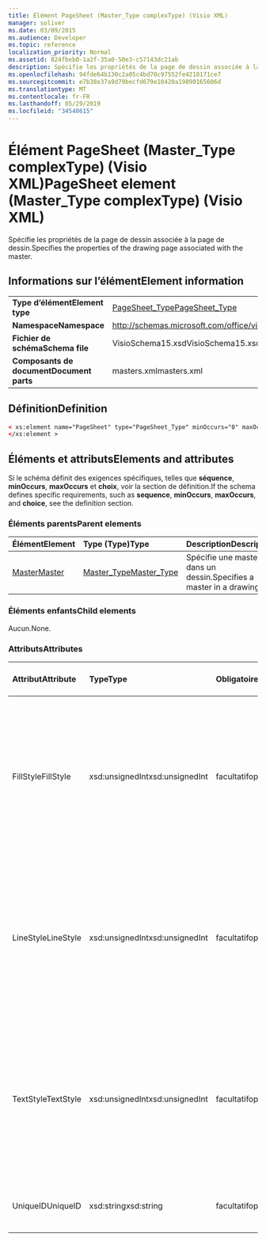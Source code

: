 ```yaml
---
title: Élément PageSheet (Master_Type complexType) (Visio XML)
manager: soliver
ms.date: 03/09/2015
ms.audience: Developer
ms.topic: reference
localization_priority: Normal
ms.assetid: 824fbeb0-1a2f-35a0-50e3-c57143dc21ab
description: Spécifie les propriétés de la page de dessin associée à la page de dessin.
ms.openlocfilehash: 94fde64b130c2a05c4bd70c97552fe4218171ce7
ms.sourcegitcommit: e7b38e37a9d79becfd679e10420a19890165606d
ms.translationtype: MT
ms.contentlocale: fr-FR
ms.lasthandoff: 05/29/2019
ms.locfileid: "34540615"
---
```

# <a name="pagesheet-element-master_type-complextype-visio-xml"></a><span data-ttu-id="48d40-103">Élément PageSheet (Master_Type complexType) (Visio XML)</span><span class="sxs-lookup"><span data-stu-id="48d40-103">PageSheet element (Master_Type complexType) (Visio XML)</span></span>

<span data-ttu-id="48d40-104">Spécifie les propriétés de la page de dessin associée à la page de dessin.</span><span class="sxs-lookup"><span data-stu-id="48d40-104">Specifies the properties of the drawing page associated with the master.</span></span>
  
## <a name="element-information"></a><span data-ttu-id="48d40-105">Informations sur l’élément</span><span class="sxs-lookup"><span data-stu-id="48d40-105">Element information</span></span>

|||
|:-----|:-----|
|<span data-ttu-id="48d40-106">**Type d’élément**</span><span class="sxs-lookup"><span data-stu-id="48d40-106">**Element type**</span></span> <br/> |[<span data-ttu-id="48d40-107">PageSheet_Type</span><span class="sxs-lookup"><span data-stu-id="48d40-107">PageSheet_Type</span></span>](pagesheet_type-complextypevisio-xml.md) <br/> |
|<span data-ttu-id="48d40-108">**Namespace**</span><span class="sxs-lookup"><span data-stu-id="48d40-108">**Namespace**</span></span> <br/> |http://schemas.microsoft.com/office/visio/2012/main  <br/> |
|<span data-ttu-id="48d40-109">**Fichier de schéma**</span><span class="sxs-lookup"><span data-stu-id="48d40-109">**Schema file**</span></span> <br/> |<span data-ttu-id="48d40-110">VisioSchema15.xsd</span><span class="sxs-lookup"><span data-stu-id="48d40-110">VisioSchema15.xsd</span></span>  <br/> |
|<span data-ttu-id="48d40-111">**Composants de document**</span><span class="sxs-lookup"><span data-stu-id="48d40-111">**Document parts**</span></span> <br/> |<span data-ttu-id="48d40-112">masters.xml</span><span class="sxs-lookup"><span data-stu-id="48d40-112">masters.xml</span></span>  <br/> |
   
## <a name="definition"></a><span data-ttu-id="48d40-113">Définition</span><span class="sxs-lookup"><span data-stu-id="48d40-113">Definition</span></span>

```XML
< xs:element name="PageSheet" type="PageSheet_Type" minOccurs="0" maxOccurs="1" >
</xs:element >
```

## <a name="elements-and-attributes"></a><span data-ttu-id="48d40-114">Éléments et attributs</span><span class="sxs-lookup"><span data-stu-id="48d40-114">Elements and attributes</span></span>

<span data-ttu-id="48d40-115">Si le schéma définit des exigences spécifiques, telles que **séquence**, **minOccurs**, **maxOccurs** et **choix**, voir la section de définition.</span><span class="sxs-lookup"><span data-stu-id="48d40-115">If the schema defines specific requirements, such as **sequence**, **minOccurs**, **maxOccurs**, and **choice**, see the definition section.</span></span> 
  
### <a name="parent-elements"></a><span data-ttu-id="48d40-116">Éléments parents</span><span class="sxs-lookup"><span data-stu-id="48d40-116">Parent elements</span></span>

|<span data-ttu-id="48d40-117">**Élément**</span><span class="sxs-lookup"><span data-stu-id="48d40-117">**Element**</span></span>|<span data-ttu-id="48d40-118">**Type (Type)**</span><span class="sxs-lookup"><span data-stu-id="48d40-118">**Type**</span></span>|<span data-ttu-id="48d40-119">**Description**</span><span class="sxs-lookup"><span data-stu-id="48d40-119">**Description**</span></span>|
|:-----|:-----|:-----|
|[<span data-ttu-id="48d40-120">Master</span><span class="sxs-lookup"><span data-stu-id="48d40-120">Master</span></span>](master-element-masters_type-complextypevisio-xml.md) <br/> |[<span data-ttu-id="48d40-121">Master_Type</span><span class="sxs-lookup"><span data-stu-id="48d40-121">Master_Type</span></span>](master_type-complextypevisio-xml.md) <br/> |<span data-ttu-id="48d40-122">Spécifie une master dans un dessin.</span><span class="sxs-lookup"><span data-stu-id="48d40-122">Specifies a master in a drawing.</span></span>  <br/> |
   
### <a name="child-elements"></a><span data-ttu-id="48d40-123">Éléments enfants</span><span class="sxs-lookup"><span data-stu-id="48d40-123">Child elements</span></span>

<span data-ttu-id="48d40-124">Aucun.</span><span class="sxs-lookup"><span data-stu-id="48d40-124">None.</span></span>
  
### <a name="attributes"></a><span data-ttu-id="48d40-125">Attributs</span><span class="sxs-lookup"><span data-stu-id="48d40-125">Attributes</span></span>

|<span data-ttu-id="48d40-126">**Attribut**</span><span class="sxs-lookup"><span data-stu-id="48d40-126">**Attribute**</span></span>|<span data-ttu-id="48d40-127">**Type**</span><span class="sxs-lookup"><span data-stu-id="48d40-127">**Type**</span></span>|<span data-ttu-id="48d40-128">**Obligatoire**</span><span class="sxs-lookup"><span data-stu-id="48d40-128">**Required**</span></span>|<span data-ttu-id="48d40-129">**Description**</span><span class="sxs-lookup"><span data-stu-id="48d40-129">**Description**</span></span>|<span data-ttu-id="48d40-130">**Valeurs possibles**</span><span class="sxs-lookup"><span data-stu-id="48d40-130">**Possible values**</span></span>|
|:-----|:-----|:-----|:-----|:-----|
|<span data-ttu-id="48d40-131">FillStyle</span><span class="sxs-lookup"><span data-stu-id="48d40-131">FillStyle</span></span>  <br/> |<span data-ttu-id="48d40-132">xsd:unsignedInt</span><span class="sxs-lookup"><span data-stu-id="48d40-132">xsd:unsignedInt</span></span>  <br/> |<span data-ttu-id="48d40-133">facultatif</span><span class="sxs-lookup"><span data-stu-id="48d40-133">optional</span></span>  <br/> |<span data-ttu-id="48d40-134">spécifie l’ID de la feuille de style à partir de laquelle hériter la mise en forme du remplissage.</span><span class="sxs-lookup"><span data-stu-id="48d40-134">specifies the ID of the style sheet from which to inherit fill formatting.</span></span> <span data-ttu-id="48d40-135">Il DOIT s’agit de la valeur de **l’attribut ID** associé à un **StyleSheet_Type** dans le dessin.</span><span class="sxs-lookup"><span data-stu-id="48d40-135">It MUST be the value of the **ID** attribute associated with a **StyleSheet_Type** in the drawing.</span></span>  <br/> |<span data-ttu-id="48d40-136">Valeurs du type xsd:unsignedInt.</span><span class="sxs-lookup"><span data-stu-id="48d40-136">Values of the xsd:unsignedInt type.</span></span>  <br/> |
|<span data-ttu-id="48d40-137">LineStyle</span><span class="sxs-lookup"><span data-stu-id="48d40-137">LineStyle</span></span>  <br/> |<span data-ttu-id="48d40-138">xsd:unsignedInt</span><span class="sxs-lookup"><span data-stu-id="48d40-138">xsd:unsignedInt</span></span>  <br/> |<span data-ttu-id="48d40-139">facultatif</span><span class="sxs-lookup"><span data-stu-id="48d40-139">optional</span></span>  <br/> |<span data-ttu-id="48d40-140">Spécifie l’ID de la feuille de style à partir de laquelle hériter la mise en forme des lignes.</span><span class="sxs-lookup"><span data-stu-id="48d40-140">Specifies the ID of the style sheet from which to inherit line formatting.</span></span> <span data-ttu-id="48d40-141">Il DOIT s’agit de la valeur de **l’attribut ID** associé à un **StyleSheet_Type** dans le dessin.</span><span class="sxs-lookup"><span data-stu-id="48d40-141">It MUST be the value of the **ID** attribute associated with a **StyleSheet_Type** in the drawing.</span></span>  <br/> |<span data-ttu-id="48d40-142">Valeurs du type xsd:unsignedInt.</span><span class="sxs-lookup"><span data-stu-id="48d40-142">Values of the xsd:unsignedInt type.</span></span>  <br/> |
|<span data-ttu-id="48d40-143">TextStyle</span><span class="sxs-lookup"><span data-stu-id="48d40-143">TextStyle</span></span>  <br/> |<span data-ttu-id="48d40-144">xsd:unsignedInt</span><span class="sxs-lookup"><span data-stu-id="48d40-144">xsd:unsignedInt</span></span>  <br/> |<span data-ttu-id="48d40-145">facultatif</span><span class="sxs-lookup"><span data-stu-id="48d40-145">optional</span></span>  <br/> |<span data-ttu-id="48d40-146">Spécifie l’ID de la feuille de style à partir de laquelle hériter la mise en forme du texte.</span><span class="sxs-lookup"><span data-stu-id="48d40-146">Specifies the ID of the style sheet from which to inherit text formatting.</span></span> <span data-ttu-id="48d40-147">Il DOIT s’agit de la valeur de **l’attribut ID** associé à un **StyleSheet_Type** dans le dessin.</span><span class="sxs-lookup"><span data-stu-id="48d40-147">It MUST be the value of the **ID** attribute associated with a **StyleSheet_Type** in the drawing.</span></span>  <br/> |<span data-ttu-id="48d40-148">Valeurs du type xsd:unsignedInt.</span><span class="sxs-lookup"><span data-stu-id="48d40-148">Values of the xsd:unsignedInt type.</span></span>  <br/> |
|<span data-ttu-id="48d40-149">UniqueID</span><span class="sxs-lookup"><span data-stu-id="48d40-149">UniqueID</span></span>  <br/> |<span data-ttu-id="48d40-150">xsd:string</span><span class="sxs-lookup"><span data-stu-id="48d40-150">xsd:string</span></span>  <br/> |<span data-ttu-id="48d40-151">facultatif</span><span class="sxs-lookup"><span data-stu-id="48d40-151">optional</span></span>  <br/> |<span data-ttu-id="48d40-152">ID unique de l’élément au sein de son élément parent.</span><span class="sxs-lookup"><span data-stu-id="48d40-152">The unique ID of the element within its parent element.</span></span>  <br/> |<span data-ttu-id="48d40-153">Valeurs du type xsd:string.</span><span class="sxs-lookup"><span data-stu-id="48d40-153">Values of the xsd:string type.</span></span>  <br/> |
   

